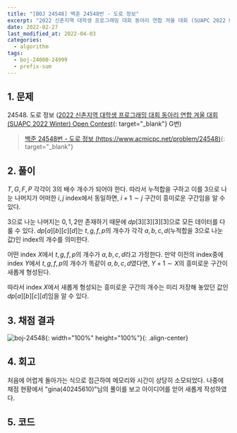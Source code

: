 ```yaml
---
title: "[BOJ 24548] 백준 24548번 - 도로 정보"
excerpt: "2022 신촌지역 대학생 프로그래밍 대회 동아리 연합 겨울 대회 (SUAPC 2022 Winter) Open Contest G번 - 백준 24548번 도로 정보 풀이"
date: 2022-02-27
last_modified_at: 2022-04-03
categories:
  - algorithm
tags:
  - boj-24000-24999
  - prefix-sum
---
```


## 1. 문제
$24548$. 도로 정보 ([2022 신촌지역 대학생 프로그래밍 대회 동아리 연합 겨울 대회 (SUAPC 2022 Winter) Open Contest](https://burningfalls.github.io/contest/2022-suapc-baekjoon-contest/){: target="_blank"} G번)

> [백준 24548번 - 도로 정보 (https://www.acmicpc.net/problem/24548)](https://www.acmicpc.net/problem/24548){: target="_blank"}

## 2. 풀이

$T, G, F, P$ 각각이 $3$의 배수 개수가 되어야 한다. 따라서 누적합을 구하고 이를 $3$으로 나눈 나머지가 어떠한 $i, j$ index에서 동일하면, $i+1\sim j$ 구간이 흥미로운 구간임을 알 수 있다. 

$3$으로 나눈 나머지는 $0, 1, 2$만 존재하기 때문에 $dp[3][3][3][3]$으로 모든 데이터를 다룰 수 있다. $dp[a][b][c][d]$는 $t, g, f, p$의 개수가 각각 $a, b, c, d$(누적합을 $3$으로 나눈 값)인 index의 개수를 의미한다.

어떤 index $X$에서 $t, g, f, p$의 개수가 $a, b, c, d$라고 가정한다. 만약 이전의 index중에 index $Y$에서 $t, g, f, p$의 개수가 똑같이 $a, b, c, d$였다면, $Y+1\sim X$의 흥미로운 구간이 새롭게 형성된다. 

따라서 index $X$에서 새롭게 형성되는 흥미로운 구간의 개수는 미리 저장해 놓았던 값인 $dp[a][b][c][d]$임을 알 수 있다. 

## 3. 채점 결과

![boj-24548](https://user-images.githubusercontent.com/30232837/161431332-76908193-9678-464c-8691-fa03de9be834.png "boj-24548"){: width="100%" height="100%"}{: .align-center}

## 4. 회고

처음에 어렵게 돌아가는 식으로 접근하여 메모리와 시간이 상당히 소모되었다. 나중에 채점 현황에서 "gina(40245610)"님의 풀이를 보고 아이디어를 얻어 새롭게 작성하였다.

## 5. 코드

<script src="https://gist.github.com/BurningFalls/ce0b4f5998425ef9eed9e47de9f9f904.js"></script>